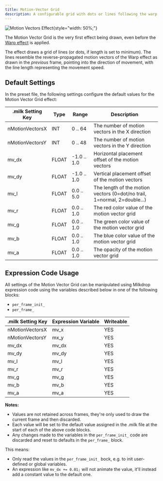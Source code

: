 ```yaml
---
title: Motion-Vector Grid
description: A configurable grid with dots or lines following the warp motion.
---
```


![Motion Vectors Effect](/content/preset-guide/effect-motion-vectors.jpg){style="width: 50%;"}

The Motion Vector Grid is the very first effect being drawn, even before the [Warp effect](image-warp) is applied.

The effect draws a grid of lines (or dots, if length is set to minimum). The lines resemble the reverse-propagated
motion vectors of the Warp effect as drawn in the _previous_ frame, pointing into the direction of movement, with the
line length representing the movement speed.

## Default Settings

In the preset file, the following settings configure the default values for the Motion Vector Grid effect:

| .milk Setting Key | Type  | Range       | Description                                                              |
|-------------------|-------|-------------|--------------------------------------------------------------------------|
| nMotionVectorsX   | INT   | 0 .. 64     | The number of motion vectors in the X direction                          |
| nMotionVectorsY   | INT   | 0 .. 48     | The number of motion vectors in the Y direction                          |
| mv_dx             | FLOAT | -1.0 .. 1.0 | Horizontal placement offset of the motion vectors                        |
| mv_dy             | FLOAT | -1.0 .. 1.0 | Vertical placement offset of the motion vectors                          |
| mv_l              | FLOAT | 0.0 .. 5.0  | The length of the motion vectors (0=dot/no trail, 1=normal, 2=double...) |
| mv_r              | FLOAT | 0.0 .. 1.0  | The red color value of the motion vector grid                            |
| mv_g              | FLOAT | 0.0 .. 1.0  | The green color value of the motion vector grid                          |
| mv_b              | FLOAT | 0.0 .. 1.0  | The blue color value of the motion vector grid                           |
| mv_a              | FLOAT | 0.0 .. 1.0  | The opacity of the motion vector grid                                    |

## Expression Code Usage

All settings of the Motion Vector Grid can be manipulated using Milkdrop expression code using the variables described
below in one of the following blocks:

- `per_frame_init_`
- `per_frame_`

| .milk Setting Key | Expression Variable | Writeable |
|-------------------|---------------------|-----------|
| nMotionVectorsX   | mv_x                | YES       |
| nMotionVectorsY   | mx_y                | YES       |
| mv_dx             | mv_dx               | YES       |
| mv_dy             | mv_dy               | YES       |
| mv_l              | mv_l                | YES       |
| mv_r              | mv_r                | YES       |
| mv_g              | mv_g                | YES       |
| mv_b              | mv_b                | YES       |
| mv_a              | mv_a                | YES       | 

**Notes:**

- Values are not retained across frames, they're only used to draw the current frame and then discarded.
- Each value will be set to the default value assigned in the .milk file at the start of each of the above code blocks.
- Any changes made to the variables in the `per_frame_init_` code are discarded and reset to defaults in the
  `per_frame_` block.

This means:

- Only read the values in the `per_frame_init_` bock, e.g. to init user-defined or global variables.
- An expression like `mv_dx += 0.01;` will not animate the value, it'll instead add a constant value to the default one.
